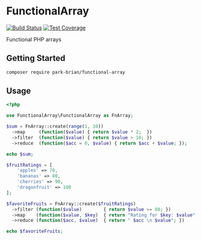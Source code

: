 # FunctionalArray
[![Build Status](https://travis-ci.org/park-brian/functional-array.svg?branch=master)](https://travis-ci.org/park-brian/functional-array)
[![Test Coverage](https://codeclimate.com/github/park-brian/functional-array/badges/coverage.svg)](https://codeclimate.com/github/park-brian/functional-array/coverage)

Functional PHP arrays

## Getting Started

```bash
composer require park-brian/functional-array
```

## Usage
```php
<?php

use FunctionalArray\FunctionalArray as FnArray;

$sum = FnArray::create(range(1, 10))
  ->map     (function($value) { return $value * 2;  })
  ->filter  (function($value) { return $value > 10; })
  ->reduce  (function($acc = 0, $value) { return $acc + $value; });

echo $sum;

$fruitRatings = [
    'apples' => 70,
    'bananas' => 80,
    'cherries' => 90,
    'dragonfruit' => 100
];

$favoriteFruits = FnArray::create($fruitRatings)
  ->filter (function($value)        { return $value >= 80; })
  ->map    (function($value, $key)  { return "Rating for $key: $value"; })
  ->reduce (function($acc, $value)  { return " $acc \n $value"; })

echo $favoriteFruits;

```
